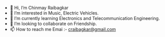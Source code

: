 - 👋 Hi, I’m Chinmay Raibagkar
- 👀 I’m interested in Music, Electric Vehicles.
- 🌱 I’m currently learning Electronics and Telecommunication Engineering.
- 💞️ I’m looking to collaborate on Friendship.
- 📫 How to reach me Emai :- craibagkar@gmail.com

<!---
craibagkar/craibagkar is a ✨ special ✨ repository because its `README.md` (this file) appears on your GitHub profile.
You can click the Preview link to take a look at your changes.
--->
